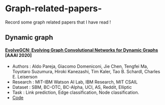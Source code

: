 # Graph-related-papers-
Record some graph related papers that I have read !

## Dynamic graph
#### [EvolveGCN: Evolving Graph Convolutional Networks for Dynamic Graphs](https://arxiv.org/pdf/1902.10191.pdf) **[AAAI 2020]**
- Authors : Aldo Pareja, Giacomo Domeniconi, Jie Chen, Tengfei Ma, Toyotaro Suzumura, Hiroki Kanezashi, Tim Kaler, Tao B. Schardl, Charles E. Leiserson
- Research : MIT-IBM Watson AI Lab, IBM Research, MIT CSAIL
- Dataset : SBM, BC-OTC, BC-Alpha, UCI, AS, Reddit, Elliptic
- Task :  Link prediction, Edge classification, Node classification.
- [Code](https://github.com/IBM/EvolveGCN)

